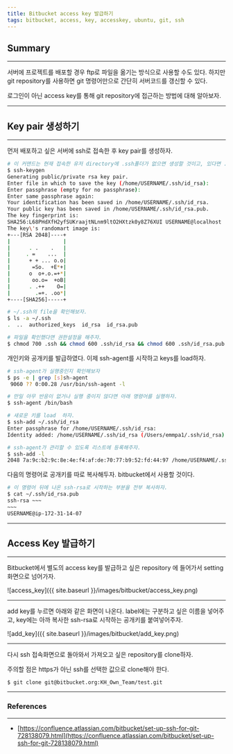 ```yaml
---
title: Bitbucket access key 발급하기
tags: bitbucket, access, key, accesskey, ubuntu, git, ssh
---
```


## Summary
---------------------
 서버에 프로젝트를 배포할 경우 ftp로 파일을 옮기는 방식으로 사용할 수도 있다.
 하지만 git repository를 사용하면 git 명령어만으로 간단히 서버코드를 갱신할 수 있다.

 로그인이 아닌 access key를 통해 git repository에 접근하는 방법에 대해 알아보자.

---------------------

## Key pair 생성하기
---------------------

먼저 배포하고 싶은 서버에 ssh로 접속한 후 key pair를 생성하자.


```bash
# 이 커맨드는 현재 접속한 유저 directory에 .ssh폴더가 없으면 생성할 것이고, 있다면 .ssh directory에 key pair만 생성할 것이다.
$ ssh-keygen
Generating public/private rsa key pair.
Enter file in which to save the key (/home/USERNAME/.ssh/id_rsa):
Enter passphrase (empty for no passphrase):
Enter same passphrase again:
Your identification has been saved in /home/USERNAME/.ssh/id_rsa.
Your public key has been saved in /home/USERNAME/.ssh/id_rsa.pub.
The key fingerprint is:
SHA256:L68PHdXfH2yfSUKraajtNLnm9ltO2HXtzk0y8Z76XUI USERNAME@localhost
The key\'s randomart image is:
+---[RSA 2048]----+
|                 |
|      . .    .   |
|     . =    ...  |
|      + + ... o.o|
|       =So.  +E*+|
|      o  o+.o.=+*|
|       oo.o=  +oB|
|      . .++    O=|
|        .=+. .oo*|
+----[SHA256]-----+

# ~/.ssh의 file을 확인해보자.
$ ls -a ~/.ssh
.  ..  authorized_keys  id_rsa  id_rsa.pub

# 파일을 확인했다면 권한설정을 해주자.
$ chmod 700 .ssh && chmod 600 .ssh/id_rsa && chmod 600 .ssh/id_rsa.pub
```

개인키와 공개키를 발급하였다. 이제 ssh-agent를 시작하고 keys를 load하자.

```bash
# ssh-agent가 실행중인지 확인해보자
$ ps -e | grep [s]sh-agent 
 9060 ?? 0:00.28 /usr/bin/ssh-agent -l

# 만일 아무 반응이 없거나 실행 중이지 않다면 아래 명령어를 실행하자.
$ ssh-agent /bin/bash

# 새로운 키를 load  하자.
$ ssh-add ~/.ssh/id_rsa 
Enter passphrase for /home/USERNAME/.ssh/id_rsa:
Identity added: /home/USERNAME/.ssh/id_rsa (/Users/emmpa1/.ssh/id_rsa)

# ssh-agent가 관리할 수 있도록 리스트에 등록해주자.
$ ssh-add -l
2048 7a:9c:b2:9c:8e:4e:f4:af:de:70:77:b9:52:fd:44:97 /home/USERNAME/.ssh/id_rsa (RSA)

```

다음의 명령어로 공개키를 따로 복사해두자. bitbucket에서 사용할 것이다.
```bash
# 이 명령어 뒤에 나온 ssh-rsa로 시작하는 부분을 전부 복사하자.
$ cat ~/.ssh/id_rsa.pub
ssh-rsa ~~~
~~~
USERNAME@ip-172-31-14-07
```

---

## Access Key 발급하기
---

Bitbucket에서 별도의 access key를 발급하고 싶은 repository 에 들어가서 setting 화면으로 넘어가자.

![access_key]({{ site.baseurl }}/images/bitbucket/access_key.png)


---

add key를 누르면 아래와 같은 화면이 나온다. label에는 구분하고 싶은 이름을 넣어주고, key에는 아까 복사한 ssh-rsa로 시작하는 공개키를 붙여넣어주자.

![add_key]({{ site.baseurl }}/images/bitbucket/add_key.png)

---

다시 ssh 접속화면으로 돌아와서 가져오고 싶은 repository를 clone하자.

주의할 점은 https가 아닌 ssh를 선택한 값으로 clone해야 한다.

```
$ git clone git@bitbucket.org:KH_Own_Team/test.git
```
---
### References
---
- [https://confluence.atlassian.com/bitbucket/set-up-ssh-for-git-728138079.html](https://confluence.atlassian.com/bitbucket/set-up-ssh-for-git-728138079.html)